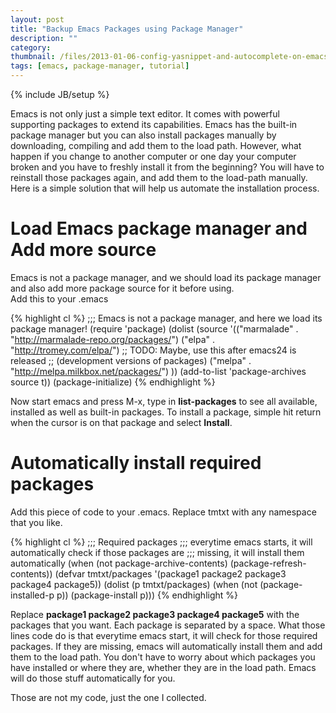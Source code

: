 ```yaml
---
layout: post
title: "Backup Emacs Packages using Package Manager"
description: ""
category: 
thumbnail: /files/2013-01-06-config-yasnippet-and-autocomplete-on-emacs/thumbnail.png
tags: [emacs, package-manager, tutorial]
---
```

{% include JB/setup %}

Emacs is not only just a simple text editor. It comes with powerful supporting
packages to extend its capabilities. Emacs has the built-in package manager but
you can also install packages manually by downloading, compiling and add them to
the load path. However, what happen if you change to another computer or one day
your computer broken and you have to freshly install it from the beginning? You
will have to reinstall those packages again, and add them to the load-path
manually. Here is a simple solution that will help us automate the installation
process.

# Load Emacs package manager and Add more source

Emacs is not a package manager, and we should load its package manager and also
add more package source for it before using.  
Add this to your .emacs

{% highlight cl %}
;;; Emacs is not a package manager, and here we load its package manager!
(require 'package)
(dolist (source '(("marmalade" . "http://marmalade-repo.org/packages/")
                  ("elpa" . "http://tromey.com/elpa/")
                  ;; TODO: Maybe, use this after emacs24 is released
                  ;; (development versions of packages)
                  ("melpa" . "http://melpa.milkbox.net/packages/")
                  ))
  (add-to-list 'package-archives source t))
(package-initialize)
{% endhighlight %}

Now start emacs and press M-x, type in **list-packages** to see all available,
installed as well as built-in packages. To install a package, simple hit return
when the cursor is on that package and select **Install**.

# Automatically install required packages

Add this piece of code to your .emacs. Replace tmtxt with any namespace that you like.

{% highlight cl %}
;;; Required packages
;;; everytime emacs starts, it will automatically check if those packages are
;;; missing, it will install them automatically
(when (not package-archive-contents)
  (package-refresh-contents))
(defvar tmtxt/packages
  '(package1 package2 package3 package4 package5))
(dolist (p tmtxt/packages)
  (when (not (package-installed-p p))
    (package-install p)))
{% endhighlight %}

Replace **package1 package2 package3 package4 package5** with the packages that
you want. Each package is separated by a space. What those lines code do is that
everytime emacs start, it will check for those required packages. If they are
missing, emacs will automatically install them and add them to the load path.
You don't have to worry about which packages you have installed or where they
are, whether they are in the load path. Emacs will do those stuff automatically
for you.

Those are not my code, just the one I collected.
